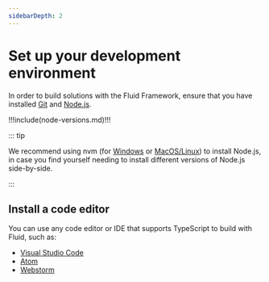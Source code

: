 ```yaml
---
sidebarDepth: 2
---
```


# Set up your development environment

In order to build solutions with the Fluid Framework, ensure that you have installed
[Git](https://git-scm.com/downloads) and [Node.js](https://nodejs.org/en/download).

!!!include(node-versions.md)!!!

::: tip

We recommend using nvm (for [Windows](https://github.com/coreybutler/nvm-windows) or
[MacOS/Linux](https://github.com/nvm-sh/nvm)) to install Node.js, in case you find yourself needing to install different
versions of Node.js side-by-side.

:::

## Install a code editor

You can use any code editor or IDE that supports TypeScript to build with Fluid, such as:

- [Visual Studio Code](https://code.visualstudio.com/)
- [Atom](https://atom.io)
- [Webstorm](https://www.jetbrains.com/webstorm)
